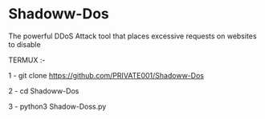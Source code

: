 # Shadoww-Dos
The powerful DDoS Attack tool that places excessive requests on websites to disable 

TERMUX :-

1 - git clone https://github.com/PRIVATE001/Shadoww-Dos

2 - cd Shadoww-Dos

3 - python3 Shadow-Doss.py

